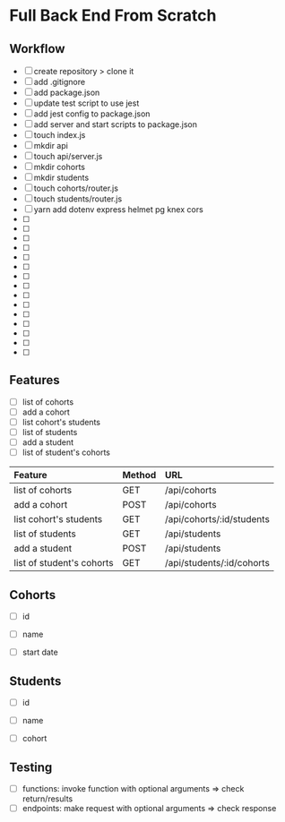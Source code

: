 # Full Back End From Scratch

## Workflow
- [ ] create repository > clone it
- [ ] add .gitignore
- [ ] add package.json
- [ ] update test script to use jest
- [ ] add jest config to package.json
- [ ] add server and start scripts to package.json
- [ ] touch index.js
- [ ] mkdir api
- [ ] touch api/server.js
- [ ] mkdir cohorts
- [ ] mkdir students
- [ ] touch cohorts/router.js
- [ ] touch students/router.js
- [ ] yarn add dotenv express helmet pg knex cors
- [ ] 
- [ ] 
- [ ] 
- [ ] 
- [ ] 
- [ ] 
- [ ] 
- [ ] 
- [ ] 
- [ ] 
- [ ] 
- [ ] 
- [ ] 
- [ ] 
- [ ] 


## Features

- [ ] list of cohorts
- [ ] add a cohort
- [ ] list cohort's students
- [ ] list of students
- [ ] add a student
- [ ] list of student's cohorts

|Feature|Method|URL|
|:--|:--|:--|
|list of cohorts|GET|/api/cohorts|
|add a cohort|POST|/api/cohorts|
|list cohort's students|GET|/api/cohorts/:id/students|
|list of students|GET|/api/students|
|add a student|POST|/api/students|
|list of student's cohorts|GET|/api/students/:id/cohorts|

## Cohorts

- [ ] id
- [ ] name
- [ ] start date


## Students

- [ ] id
- [ ] name
- [ ] cohort


## Testing

- [ ] functions:  invoke function with optional arguments => check return/results
- [ ] endpoints:  make request with optional arguments => check response
